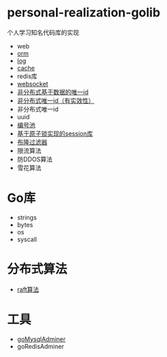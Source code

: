 # personal-realization-golib

个人学习知名代码库的实现

* web
* [orm](https://github.com/laijinhang/personal-realization-golib/tree/master/orm)
* [log](https://github.com/laijinhang/personal-realization-golib/tree/master/log)
* [cache](https://github.com/laijinhang/personal-realization-golib/tree/master/cache)
* redis库
* [websocket](https://github.com/laijinhang/go-tcp-websocket)
* [非分布式基于数据的唯一id](https://github.com/laijinhang/personal-realization-golib/blob/master/uuid/%E9%9D%9E%E5%88%86%E5%B8%83%E5%BC%8F%E5%9C%BA%E6%99%AF%E5%94%AF%E4%B8%80id.md)
* [非分布式唯一id（有实效性）](https://github.com/laijinhang/personal-realization-golib/blob/master/uuid/%E4%B8%B4%E6%97%B6%E5%94%AF%E4%B8%80id%EF%BC%88%E4%B8%8D%E7%94%A8%E4%BA%8E%E5%AD%98%E5%82%A8%EF%BC%89.go)
* 非分布式唯一id
* uuid
* [编号池](https://github.com/laijinhang/personal-realization-golib/blob/master/numberpool/pool.go)
* [基于原子锁实现的session库](https://github.com/laijinhang/personal-realization-golib/blob/master/session/session.go)
* [布隆过滤器](https://github.com/laijinhang/personal-realization-golib/blob/master/bloonfilters/bloonfilters.go)
* 限流算法
* 防DDOS算法
* 雪花算法

# Go库
* strings
* bytes
* os
* syscall

# 分布式算法
* [raft算法](https://github.com/laijinhang/personal-realization-golib/tree/master/raft)

# 工具
* [goMysqlAdminer](https://github.com/laijinhang/gMysqlAdminer)
* goRedisAdminer
